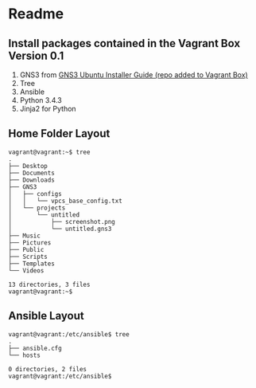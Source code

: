 # Readme
Install packages contained in the Vagrant Box Version 0.1
--
 1. GNS3 from [GNS3 Ubuntu Installer Guide (repo added to Vagrant Box)](https://gns3.com/support/docs/linux-installation)
 2. Tree
 3. Ansible
 4. Python 3.4.3
 5. Jinja2 for Python

Home Folder Layout
--
```
vagrant@vagrant:~$ tree 
.
├── Desktop
├── Documents
├── Downloads
├── GNS3
│   ├── configs
│   │   └── vpcs_base_config.txt
│   └── projects
│       └── untitled
│           ├── screenshot.png
│           └── untitled.gns3
├── Music
├── Pictures
├── Public
├── Scripts
├── Templates
└── Videos

13 directories, 3 files
vagrant@vagrant:~$ 
```
Ansible Layout
--
```
vagrant@vagrant:/etc/ansible$ tree
.
├── ansible.cfg
└── hosts

0 directories, 2 files
vagrant@vagrant:/etc/ansible$ 
```